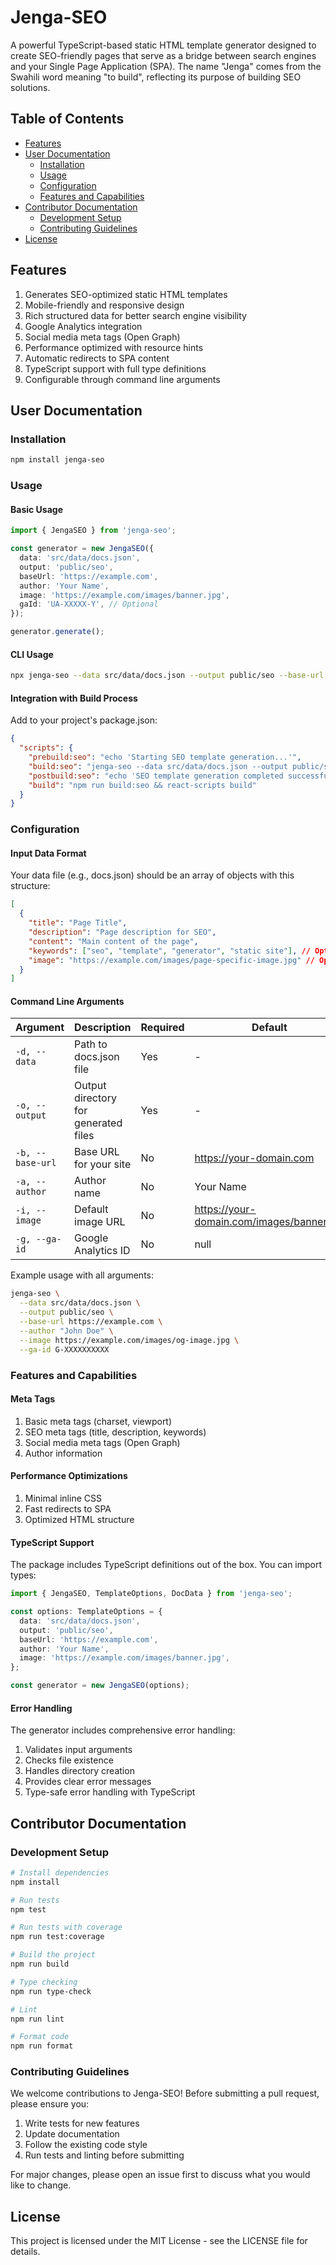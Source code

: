 # Jenga-SEO

A powerful TypeScript-based static HTML template generator designed to create SEO-friendly pages that serve as a bridge between search engines and your Single Page Application (SPA). The name "Jenga" comes from the Swahili word meaning "to build", reflecting its purpose of building SEO solutions.

## Table of Contents

- [Features](#features)
- [User Documentation](#user-documentation)
  - [Installation](#installation)
  - [Usage](#usage)
  - [Configuration](#configuration)
  - [Features and Capabilities](#features-and-capabilities)
- [Contributor Documentation](#contributor-documentation)
  - [Development Setup](#development-setup)
  - [Contributing Guidelines](#contributing-guidelines)
- [License](#license)

## Features

1. Generates SEO-optimized static HTML templates
2. Mobile-friendly and responsive design
3. Rich structured data for better search engine visibility
4. Google Analytics integration
5. Social media meta tags (Open Graph)
6. Performance optimized with resource hints
7. Automatic redirects to SPA content
8. TypeScript support with full type definitions
9. Configurable through command line arguments

## User Documentation

### Installation

```bash
npm install jenga-seo
```

### Usage

#### Basic Usage

```typescript
import { JengaSEO } from 'jenga-seo';

const generator = new JengaSEO({
  data: 'src/data/docs.json',
  output: 'public/seo',
  baseUrl: 'https://example.com',
  author: 'Your Name',
  image: 'https://example.com/images/banner.jpg',
  gaId: 'UA-XXXXX-Y', // Optional
});

generator.generate();
```

#### CLI Usage

```bash
npx jenga-seo --data src/data/docs.json --output public/seo --base-url https://example.com --author "Your Name" --image https://example.com/images/banner.jpg --ga-id UA-XXXXX-Y
```

#### Integration with Build Process

Add to your project's package.json:

```json
{
  "scripts": {
    "prebuild:seo": "echo 'Starting SEO template generation...'",
    "build:seo": "jenga-seo --data src/data/docs.json --output public/seo --base-url https://example.com --author \"Your Name\" --image https://example.com/images/banner.jpg --ga-id UA-XXXXX-Y || (echo 'Error: SEO template generation failed' && exit 1)",
    "postbuild:seo": "echo 'SEO template generation completed successfully!'",
    "build": "npm run build:seo && react-scripts build"
  }
}
```

### Configuration

#### Input Data Format

Your data file (e.g., docs.json) should be an array of objects with this structure:

```json
[
  {
    "title": "Page Title",
    "description": "Page description for SEO",
    "content": "Main content of the page",
    "keywords": ["seo", "template", "generator", "static site"], // Optional array of keywords
    "image": "https://example.com/images/page-specific-image.jpg" // Optional, overrides default image
  }
]
```

#### Command Line Arguments

| Argument         | Description                          | Required | Default                                   | Example Value                             |
| ---------------- | ------------------------------------ | -------- | ----------------------------------------- | ----------------------------------------- |
| `-d, --data`     | Path to docs.json file               | Yes      | -                                         | `src/data/docs.json`                      |
| `-o, --output`   | Output directory for generated files | Yes      | -                                         | `public/seo`                              |
| `-b, --base-url` | Base URL for your site               | No       | https://your-domain.com                   | `https://example.com`                     |
| `-a, --author`   | Author name                          | No       | Your Name                                 | `"John Doe"`                              |
| `-i, --image`    | Default image URL                    | No       | https://your-domain.com/images/banner.jpg | `https://example.com/images/og-image.jpg` |
| `-g, --ga-id`    | Google Analytics ID                  | No       | null                                      | `G-XXXXXXXXXX`                            |

Example usage with all arguments:

```bash
jenga-seo \
  --data src/data/docs.json \
  --output public/seo \
  --base-url https://example.com \
  --author "John Doe" \
  --image https://example.com/images/og-image.jpg \
  --ga-id G-XXXXXXXXXX
```

### Features and Capabilities

#### Meta Tags

1. Basic meta tags (charset, viewport)
2. SEO meta tags (title, description, keywords)
3. Social media meta tags (Open Graph)
4. Author information

#### Performance Optimizations

1. Minimal inline CSS
2. Fast redirects to SPA
3. Optimized HTML structure

#### TypeScript Support

The package includes TypeScript definitions out of the box. You can import types:

```typescript
import { JengaSEO, TemplateOptions, DocData } from 'jenga-seo';

const options: TemplateOptions = {
  data: 'src/data/docs.json',
  output: 'public/seo',
  baseUrl: 'https://example.com',
  author: 'Your Name',
  image: 'https://example.com/images/banner.jpg',
};

const generator = new JengaSEO(options);
```

#### Error Handling

The generator includes comprehensive error handling:

1. Validates input arguments
2. Checks file existence
3. Handles directory creation
4. Provides clear error messages
5. Type-safe error handling with TypeScript

## Contributor Documentation

### Development Setup

```bash
# Install dependencies
npm install

# Run tests
npm test

# Run tests with coverage
npm run test:coverage

# Build the project
npm run build

# Type checking
npm run type-check

# Lint
npm run lint

# Format code
npm run format
```

### Contributing Guidelines

We welcome contributions to Jenga-SEO! Before submitting a pull request, please ensure you:

1. Write tests for new features
2. Update documentation
3. Follow the existing code style
4. Run tests and linting before submitting

For major changes, please open an issue first to discuss what you would like to change.

## License

This project is licensed under the MIT License - see the LICENSE file for details.
